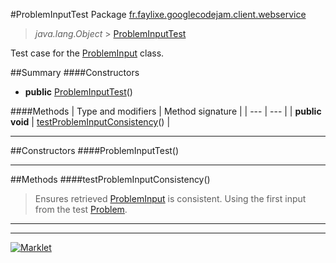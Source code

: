 #ProblemInputTest
Package <a href="README.md"> fr.faylixe.googlecodejam.client.webservice</a><br>

> *java.lang.Object* > <a href="ProblemInputTest.md"> ProblemInputTest</a>

Test case for the <a href="ProblemInput.md"> ProblemInput</a> class.

##Summary
####Constructors
* **public** <a href="#probleminputtest"> ProblemInputTest</a>()

####Methods
| Type and modifiers | Method signature |
| --- | --- |
| **public** **void** | <a href="#testprobleminputconsistency"> testProblemInputConsistency</a>() |

---


##Constructors
####ProblemInputTest()
> 


---


##Methods
####testProblemInputConsistency()
> Ensures retrieved <a href="ProblemInput.md"> ProblemInput</a>
 is consistent. Using the first input from
 the test <a href="Problem.md"> Problem</a>.


---

---

[![Marklet](https://img.shields.io/badge/Generated%20by-Marklet-green.svg)](https://github.com/Faylixe/marklet)